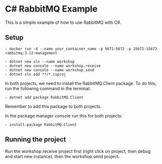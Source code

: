 # C# RabbitMQ Example

This is a simple example of how to use RabbitMQ with C#.

## Setup

```
- docker run -d --name your_container_name -p 5672:5672 -p 15672:15672 rabbitmq:3.12-management

- dotnet new sln --name workshop
- dotnet new console --name workshop.receive
- dotnet new console --name workshop.send
- dotnet sln add **/*.csproj

```

In both projects, we need to install the RabbitMQ.Client package. To do this, run the following command in the terminal:

```
- dotnet add package RabbitMQ.Client  
```
Remember to add this package to both projects.

In the package manager console run this for both projects:
```
- install-package RabbitMQ.Client
```
## Running the project

Run the workshop.receive project first (right click on project, then debug and start new instance), then the workshop.send project. 